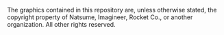 The graphics contained in this repository are, unless otherwise stated, the copyright property of Natsume, Imagineer, Rocket Co., or another organization. All other rights reserved.

